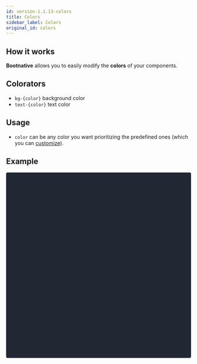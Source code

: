 ```yaml
---
id: version-1.1.13-colors
title: Colors
sidebar_label: Colors
original_id: colors
---
```


## How it works
__Bootnative__ allows you to easily modify the __colors__ of your components.

## Colorators
<ul>
    <li><code>bg-{color}</code> background color</li>
    <li><code>text-{color}</code> text color</li>
</ul>

## Usage
- `color` can be any color you want prioritizing the predefined ones (which you can [customize](customize#default-colors)).

## Example

<div data-snack-id="@alantoledo007/62848e" data-snack-platform="web" data-snack-preview="true" data-snack-theme="dark" style="overflow:hidden;background:#212733;border:1px solid rgba(0,0,0,.08);border-radius:4px;height:505px;width:100%"></div>
<script async src="https://snack.expo.io/embed.js"></script>